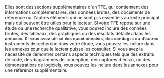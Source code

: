 Elles sont des sections supplémentaires d'un TFE, qui contiennent des informations complémentaires, des données brutes, des documents de référence ou d'autres éléments qui ne sont pas essentiels au texte principal mais qui peuvent être utiles pour le lecteur. Si votre TFE repose sur une étude ou une recherche qualitative, vous pouvez inclure des données brutes, des tableaux, des graphiques ou des résultats détaillés dans les annexes. Si vous avez utilisé des questionnaires, des sondages ou d'autres instruments de recherche dans votre étude, vous pouvez les inclure dans les annexes pour que le lecteur puisse les consulter. Si vous avez la nécessité de démontrer certains aspects techniques tels que des extraits de code, des diagrammes de conception, des captures d'écran, ou des démonstrations de logiciels, vous pouvez les inclure dans les annexes pour une référence supplémentaire. 